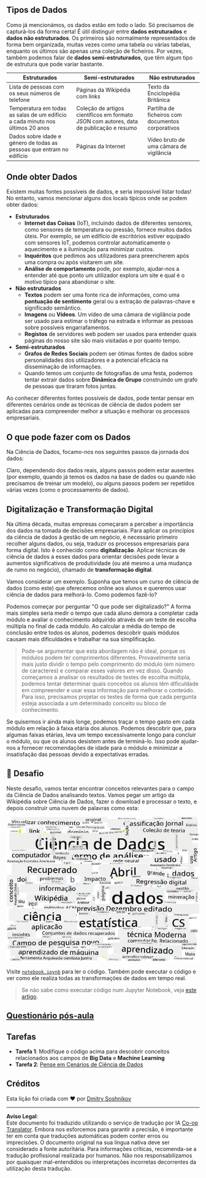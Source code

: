 <!--
CO_OP_TRANSLATOR_METADATA:
{
  "original_hash": "8141e7195841682914be03ef930fe43d",
  "translation_date": "2025-09-03T20:12:19+00:00",
  "source_file": "1-Introduction/01-defining-data-science/README.md",
  "language_code": "pt"
}
-->
## Tipos de Dados

Como já mencionámos, os dados estão em todo o lado. Só precisamos de capturá-los da forma certa! É útil distinguir entre **dados estruturados** e **dados não estruturados**. Os primeiros são normalmente representados de forma bem organizada, muitas vezes como uma tabela ou várias tabelas, enquanto os últimos são apenas uma coleção de ficheiros. Por vezes, também podemos falar de **dados semi-estruturados**, que têm algum tipo de estrutura que pode variar bastante.

| Estruturados                                                                | Semi-estruturados                                                                             | Não estruturados                        |
| ---------------------------------------------------------------------------- | ---------------------------------------------------------------------------------------------- | --------------------------------------- |
| Lista de pessoas com os seus números de telefone                            | Páginas da Wikipédia com links                                                                | Texto da Enciclopédia Britânica         |
| Temperatura em todas as salas de um edifício a cada minuto nos últimos 20 anos | Coleção de artigos científicos em formato JSON com autores, data de publicação e resumo       | Partilha de ficheiros com documentos corporativos |
| Dados sobre idade e género de todas as pessoas que entram no edifício       | Páginas da Internet                                                                           | Vídeo bruto de uma câmara de vigilância |

## Onde obter Dados

Existem muitas fontes possíveis de dados, e seria impossível listar todas! No entanto, vamos mencionar alguns dos locais típicos onde se podem obter dados:

* **Estruturados**
  - **Internet das Coisas** (IoT), incluindo dados de diferentes sensores, como sensores de temperatura ou pressão, fornece muitos dados úteis. Por exemplo, se um edifício de escritórios estiver equipado com sensores IoT, podemos controlar automaticamente o aquecimento e a iluminação para minimizar custos.
  - **Inquéritos** que pedimos aos utilizadores para preencherem após uma compra ou após visitarem um site.
  - **Análise de comportamento** pode, por exemplo, ajudar-nos a entender até que ponto um utilizador explora um site e qual é o motivo típico para abandonar o site.
* **Não estruturados**
  - **Textos** podem ser uma fonte rica de informações, como uma **pontuação de sentimento** geral ou a extração de palavras-chave e significado semântico.
  - **Imagens** ou **Vídeos**. Um vídeo de uma câmara de vigilância pode ser usado para estimar o tráfego na estrada e informar as pessoas sobre possíveis engarrafamentos.
  - **Registos** de servidores web podem ser usados para entender quais páginas do nosso site são mais visitadas e por quanto tempo.
* **Semi-estruturados**
  - **Grafos de Redes Sociais** podem ser ótimas fontes de dados sobre personalidades dos utilizadores e a potencial eficácia na disseminação de informações.
  - Quando temos um conjunto de fotografias de uma festa, podemos tentar extrair dados sobre **Dinâmica de Grupo** construindo um grafo de pessoas que tiraram fotos juntas.

Ao conhecer diferentes fontes possíveis de dados, pode tentar pensar em diferentes cenários onde as técnicas de ciência de dados podem ser aplicadas para compreender melhor a situação e melhorar os processos empresariais.

## O que pode fazer com os Dados

Na Ciência de Dados, focamo-nos nos seguintes passos da jornada dos dados:

Claro, dependendo dos dados reais, alguns passos podem estar ausentes (por exemplo, quando já temos os dados na base de dados ou quando não precisamos de treinar um modelo), ou alguns passos podem ser repetidos várias vezes (como o processamento de dados).

## Digitalização e Transformação Digital

Na última década, muitas empresas começaram a perceber a importância dos dados na tomada de decisões empresariais. Para aplicar os princípios da ciência de dados à gestão de um negócio, é necessário primeiro recolher alguns dados, ou seja, traduzir os processos empresariais para forma digital. Isto é conhecido como **digitalização**. Aplicar técnicas de ciência de dados a esses dados para orientar decisões pode levar a aumentos significativos de produtividade (ou até mesmo a uma mudança de rumo no negócio), chamado de **transformação digital**.

Vamos considerar um exemplo. Suponha que temos um curso de ciência de dados (como este) que oferecemos online aos alunos e queremos usar ciência de dados para melhorá-lo. Como podemos fazê-lo?

Podemos começar por perguntar "O que pode ser digitalizado?" A forma mais simples seria medir o tempo que cada aluno demora a completar cada módulo e avaliar o conhecimento adquirido através de um teste de escolha múltipla no final de cada módulo. Ao calcular a média do tempo de conclusão entre todos os alunos, podemos descobrir quais módulos causam mais dificuldades e trabalhar na sua simplificação.
> Pode-se argumentar que esta abordagem não é ideal, porque os módulos podem ter comprimentos diferentes. Provavelmente seria mais justo dividir o tempo pelo comprimento do módulo (em número de caracteres) e comparar esses valores em vez disso.
Quando começamos a analisar os resultados de testes de escolha múltipla, podemos tentar determinar quais conceitos os alunos têm dificuldade em compreender e usar essa informação para melhorar o conteúdo. Para isso, precisamos projetar os testes de forma que cada pergunta esteja associada a um determinado conceito ou bloco de conhecimento.

Se quisermos ir ainda mais longe, podemos traçar o tempo gasto em cada módulo em relação à faixa etária dos alunos. Podemos descobrir que, para algumas faixas etárias, leva um tempo excessivamente longo para concluir o módulo, ou que os alunos desistem antes de terminá-lo. Isso pode ajudar-nos a fornecer recomendações de idade para o módulo e minimizar a insatisfação das pessoas devido a expectativas erradas.

## 🚀 Desafio

Neste desafio, vamos tentar encontrar conceitos relevantes para o campo da Ciência de Dados analisando textos. Vamos pegar um artigo da Wikipédia sobre Ciência de Dados, fazer o download e processar o texto, e depois construir uma nuvem de palavras como esta:

![Nuvem de Palavras para Ciência de Dados](../../../../translated_images/ds_wordcloud.664a7c07dca57de017c22bf0498cb40f898d48aa85b3c36a80620fea12fadd42.pt.png)

Visite [`notebook.ipynb`](../../../../../../../../../1-Introduction/01-defining-data-science/notebook.ipynb ':ignore') para ler o código. Também pode executar o código e ver como ele realiza todas as transformações de dados em tempo real.

> Se não sabe como executar código num Jupyter Notebook, veja [este artigo](https://soshnikov.com/education/how-to-execute-notebooks-from-github/).

## [Questionário pós-aula](https://ff-quizzes.netlify.app/en/ds/)

## Tarefas

* **Tarefa 1**: Modifique o código acima para descobrir conceitos relacionados aos campos de **Big Data** e **Machine Learning**
* **Tarefa 2**: [Pense em Cenários de Ciência de Dados](assignment.md)

## Créditos

Esta lição foi criada com ♥️ por [Dmitry Soshnikov](http://soshnikov.com)

---

**Aviso Legal**:  
Este documento foi traduzido utilizando o serviço de tradução por IA [Co-op Translator](https://github.com/Azure/co-op-translator). Embora nos esforcemos para garantir a precisão, é importante ter em conta que traduções automáticas podem conter erros ou imprecisões. O documento original na sua língua nativa deve ser considerado a fonte autoritária. Para informações críticas, recomenda-se a tradução profissional realizada por humanos. Não nos responsabilizamos por quaisquer mal-entendidos ou interpretações incorretas decorrentes da utilização desta tradução.